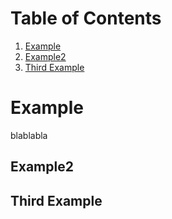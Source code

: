 # Table of Contents
1. [Example](example)
2. [Example2](#example2)
3. [Third Example](#third-example)

# Example
blablabla
## Example2
## Third Example
